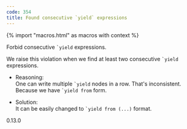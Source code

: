 ```yaml
---
code: 354
title: Found consecutive `yield` expressions
---
```


{% import "macros.html" as macros with context %}

Forbid consecutive `` `yield `` expressions.

We raise this violation when we find at least two consecutive
`` `yield `` expressions.

  - Reasoning:  
    One can write multiple `` `yield `` nodes in a row. That's
    inconsistent. Because we have `` `yield from `` form.

  - Solution:  
    It can be easily changed to `` `yield from (...) `` format.

<div class="versionadded">

0.13.0

</div>